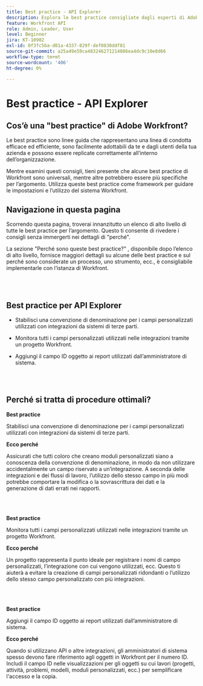 ```yaml
---
title: Best practice - API Explorer
description: Esplora le best practice consigliate dagli esperti di Adobe Workfront in merito all’impostazione, alla gestione e all’utilizzo di API Explorer di Workfront.
feature: Workfront API
role: Admin, Leader, User
level: Beginner
jira: KT-10902
exl-id: 0f3fc5ba-d01a-4337-829f-def0830ddf81
source-git-commit: a25a49e59ca483246271214886ea4dc9c10e8d66
workflow-type: tm+mt
source-wordcount: '406'
ht-degree: 0%

---
```


# Best practice - API Explorer

## Cos’è una &quot;best practice&quot; di Adobe Workfront?

Le best practice sono linee guida che rappresentano una linea di condotta efficace ed efficiente, sono facilmente adottabili da te e dagli utenti della tua azienda e possono essere replicate correttamente all’interno dell’organizzazione.

Mentre esamini questi consigli, tieni presente che alcune best practice di Workfront sono universali, mentre altre potrebbero essere più specifiche per l’argomento. Utilizza queste best practice come framework per guidare le impostazioni e l’utilizzo del sistema Workfront.

## Navigazione in questa pagina

Scorrendo questa pagina, troverai innanzitutto un elenco di alto livello di tutte le best practice per l’argomento. Questo ti consente di rivedere i consigli senza immergerti nei dettagli di &quot;perché&quot;.

La sezione &quot;Perché sono queste best practice?&quot; , disponibile dopo l’elenco di alto livello, fornisce maggiori dettagli su alcune delle best practice e sul perché sono considerate un processo, uno strumento, ecc., è consigliabile implementarle con l’istanza di Workfront.

</br>
</br>

## Best practice per API Explorer

* Stabilisci una convenzione di denominazione per i campi personalizzati utilizzati con integrazioni da sistemi di terze parti.

* Monitora tutti i campi personalizzati utilizzati nelle integrazioni tramite un progetto Workfront.

* Aggiungi il campo ID oggetto ai report utilizzati dall’amministratore di sistema.

</br>
</br>

## Perché si tratta di procedure ottimali?

**Best practice**

Stabilisci una convenzione di denominazione per i campi personalizzati utilizzati con integrazioni da sistemi di terze parti.

**Ecco perché**

Assicurati che tutti coloro che creano moduli personalizzati siano a conoscenza della convenzione di denominazione, in modo da non utilizzare accidentalmente un campo riservato a un’integrazione. A seconda delle integrazioni e dei flussi di lavoro, l’utilizzo dello stesso campo in più modi potrebbe comportare la modifica o la sovrascrittura dei dati e la generazione di dati errati nei rapporti.

</br>
</br>


**Best practice**

Monitora tutti i campi personalizzati utilizzati nelle integrazioni tramite un progetto Workfront.

**Ecco perché**

Un progetto rappresenta il punto ideale per registrare i nomi di campo personalizzati, l’integrazione con cui vengono utilizzati, ecc. Questo ti aiuterà a evitare la creazione di campi personalizzati ridondanti o l’utilizzo dello stesso campo personalizzato con più integrazioni.

</br>
</br>


**Best practice**

Aggiungi il campo ID oggetto ai report utilizzati dall’amministratore di sistema.

**Ecco perché**

Quando si utilizzano API o altre integrazioni, gli amministratori di sistema spesso devono fare riferimento agli oggetti in Workfront per il numero ID. Includi il campo ID nelle visualizzazioni per gli oggetti su cui lavori (progetti, attività, problemi, modelli, moduli personalizzati, ecc.) per semplificare l&#39;accesso e la copia.
